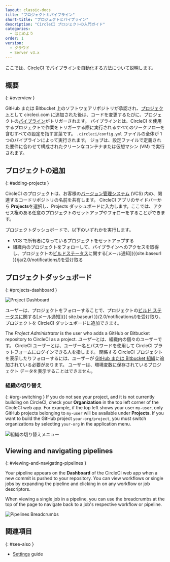 ```yaml
---
layout: classic-docs
title: "プロジェクトとパイプライン"
short-title: "プロジェクトとパイプライン"
description: "CircleCI プロジェクトの入門ガイド"
categories:
  - はじめよう
order: 1
version:
  - クラウド
  - Server v3.x
---
```


ここでは、CircleCI でパイプラインを自動化する方法について説明します。

## 概要
{: #overview }

GitHub または Bitbucket 上のソフトウェアリポジトリが承認され、[プロジェクト]({{site.baseurl}}/2.0/glossary/#projects)として circleci.com に追加された後は、コードを変更するたびに、プロジェクトの[パイプライン]({{site.baseurl}}/2.0/concepts/#pipelines)がトリガーされます。 パイプラインとは、CircleCI を使用するプロジェクトで作業をトリガーする際に実行されるすべてのワークフローを含むすべての設定を指す言葉です。 `.circleci/config.yml` ファイルの全体が 1 つのパイプラインによって実行されます。 ジョブは、設定ファイルで定義された要件に合わせて構成されたクリーンなコンテナまたは仮想マシン (VM) で実行されます。

## プロジェクトの追加
{: #adding-projects }

CircleCI のプロジェクトは、お客様の[バージョン管理システム]({{site.baseurl}}/2.0/gh-bb-integration/) (VCS) 内の、関連するコードリポジトリの名前を共有します。 CircleCI アプリのサイドバーから **Projects**を選択し、Projects ダッシュボードに入力します。ここでは、アクセス権のある任意のプロジェクトのセットアップやフォローをすることができます。

プロジェクトダッシュボードで、以下のいずれかを実行します。
* VCS で所有者になっているプロジェクトをセットアップする
* 組織内のプロジェクトをフォローして、パイプラインへのアクセスを取得し、プロジェクトの[ビルドステータス]({{site.baseurl}}/2.0/status/)に関する[メール通知]({{site.baseurl }}/ja/2.0/notifications/)を受け取る

## プロジェクトダッシュボード
{: #projects-dashboard }

![Project Dashboard]({{site.baseurl}}/assets/img/docs/CircleCI-2.0-setup-project-circle101_cloud.png)

ユーザーは、プロジェクトをフォローすることで、プロジェクトの[ビルド ステータス]({{site.baseurl}}/2.0/status/)に関する[メール通知]({{ site.baseurl }}/2.0/notifications/)を受け取り、プロジェクトを CircleCI ダッシュボードに追加できます。

The *Project Administrator* is the user who adds a GitHub or Bitbucket repository to CircleCI as a project. *ユーザー*とは、組織内の個々のユーザーです。 CircleCI ユーザーとは、ユーザー名とパスワードを使用して CircleCI プラットフォームにログインできる人を指します。 関係する CircleCI プロジェクトを表示したりフォローするには、ユーザーが [GitHub または Bitbucket 組織]({{site.baseurl}}/2.0/gh-bb-integration/)に追加されている必要があります。 ユーザーは、環境変数に保存されているプロジェクト データを表示することはできません。

### 組織の切り替え
{: #org-switching }
If you do not see your project, and it is not currently building on CircleCI, check your **Organization** in the top left corner of the CircleCI web app. For example, if the top left shows your user `my-user`, only GitHub projects belonging to `my-user` will be available under **Projects**. If you want to build the GitHub project `your-org/project`, you must switch organizations by selecting `your-org` in the application menu.

![組織の切り替えメニュー]({{site.baseurl}}/assets/img/docs/org-centric-ui_newui.png)

## Viewing and navigating pipelines
{: #viewing-and-navigating-pipelines }

Your pipeline appears on the **Dashboard** of the CircleCI web app when a new commit is pushed to your repository. You can view workflows or single jobs by expanding the pipeline and clicking in on any workflow or job descriptors.

When viewing a single job in a pipeline, you can use the breadcrumbs at the top of the page to navigate back to a job's respective workflow or pipeline.

![Pipelines Breadcrumbs]({{site.baseurl}}/assets/img/docs/pipeline-breadcrumbs.png)

## 関連項目
{: #see-also }

- [Settings]({{site.baseurl}}/2.0/settings) guide
